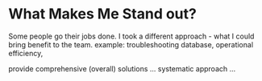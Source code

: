 # What Makes Me Stand out?

Some people go their jobs done.  I took a different approach - what I could bring benefit to the team.  example: troubleshooting database, operational efficiency,

provide comprehensive (overall) solutions ... systematic approach ...

